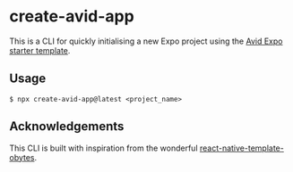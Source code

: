 # create-avid-app

This is a CLI for quickly initialising a new Expo project using the [Avid Expo starter template](https://github.com/avid-sh/create-expo).

## Usage

```shell
$ npx create-avid-app@latest <project_name>
```

## Acknowledgements

This CLI is built with inspiration from the wonderful [react-native-template-obytes](https://github.com/obytes/react-native-template-obytes/tree/master/cli).
